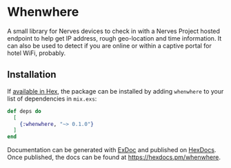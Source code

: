 # Whenwhere

A small library for Nerves devices to check in with a Nerves Project hosted endpoint to help get IP address, rough geo-location and time information. It can also be used to detect if you are online or within a captive portal for hotel WiFi, probably.

## Installation

If [available in Hex](https://hex.pm/docs/publish), the package can be installed
by adding `whenwhere` to your list of dependencies in `mix.exs`:

```elixir
def deps do
  [
    {:whenwhere, "~> 0.1.0"}
  ]
end
```

Documentation can be generated with [ExDoc](https://github.com/elixir-lang/ex_doc)
and published on [HexDocs](https://hexdocs.pm). Once published, the docs can
be found at <https://hexdocs.pm/whenwhere>.

